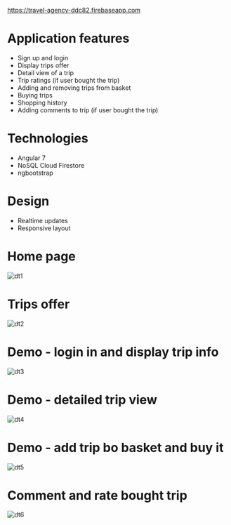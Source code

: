 https://travel-agency-ddc82.firebaseapp.com

# Application features
  + Sign up and login
  + Display trips offer
  + Detail view of a trip
  + Trip ratings (if user bought the trip)
  + Adding and removing trips from basket
  + Buying trips
  + Shopping history
  + Adding comments to trip (if user bought the trip)

# Technologies
  + Angular 7
  + NoSQL Cloud Firestore 
  + ngbootstrap

# Design
  + Realtime updates 
  + Responsive layout
  
# Home page

![dt1](https://user-images.githubusercontent.com/37666186/73756507-f7a1c880-4767-11ea-8d1f-9b6b34abd3f7.PNG)

# Trips offer

![dt2](https://user-images.githubusercontent.com/37666186/73756539-09836b80-4768-11ea-9ceb-c5bc1f86d357.PNG)

# Demo - login in and display trip info

![dt3](https://user-images.githubusercontent.com/37666186/73756968-bcec6000-4768-11ea-99d0-3176b93849f5.gif)

# Demo - detailed trip view

![dt4](https://user-images.githubusercontent.com/37666186/73757104-f58c3980-4768-11ea-9ea3-2d88342a880c.gif)

# Demo - add trip bo basket and buy it

![dt5](https://user-images.githubusercontent.com/37666186/73757392-79462600-4769-11ea-9308-88e125440863.gif)

# Comment and rate bought trip

![dt6](https://user-images.githubusercontent.com/37666186/73757620-c5916600-4769-11ea-8426-fe97b811112a.gif)
